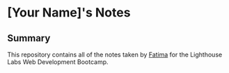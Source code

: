# [Your Name]'s Notes
## Summary 

This repository contains all of the notes taken by [Fatima](https://github.com/fatimasajadi) for the Lighthouse Labs Web Development Bootcamp.